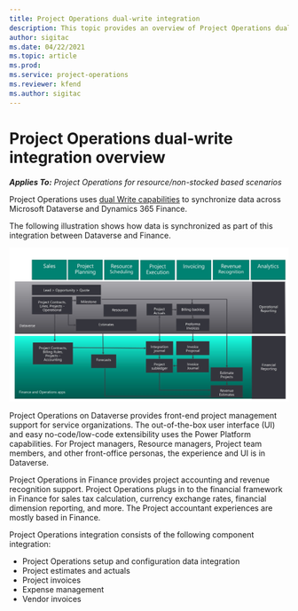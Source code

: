 ```yaml
---
title: Project Operations dual-write integration 
description: This topic provides an overview of Project Operations dual-write integration.
author: sigitac
ms.date: 04/22/2021
ms.topic: article
ms.prod:
ms.service: project-operations
ms.reviewer: kfend 
ms.author: sigitac
---
```


# Project Operations dual-write integration overview

_**Applies To:** Project Operations for resource/non-stocked based scenarios_

Project Operations uses [dual Write capabilities](/dynamics365/fin-ops-core/dev-itpro/data-entities/dual-write/dual-write-home-page) to synchronize data across Microsoft Dataverse and Dynamics 365 Finance.

The following illustration shows how data is synchronized as part of this integration between Dataverse and Finance.

![Project Operations data flows overview](./media/ProjectOperationsFlows.jpg)

Project Operations on Dataverse provides front-end project management support for service organizations. The out-of-the-box user interface (UI) and easy no-code/low-code extensibility uses the Power Platform capabilities. For Project managers, Resource managers, Project team members, and other front-office personas, the experience and UI is in Dataverse.

Project Operations in Finance provides project accounting and revenue recognition support. Project Operations plugs in to the financial framework in Finance for sales tax calculation, currency exchange rates, financial dimension reporting, and more. The Project accountant experiences are mostly based in Finance.

Project Operations integration consists of the following component integration:

- Project Operations setup and configuration data integration 
- Project estimates and actuals
- Project invoices 
- Expense management
- Vendor invoices
